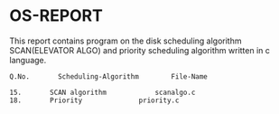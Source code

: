 # OS-REPORT
This report contains program on the disk scheduling algorithm SCAN(ELEVATOR ALGO) and  priority scheduling algorithm written in c language.

	Q.No.		Scheduling-Algorithm		File-Name
	
	15.		  SCAN algorithm      		scanalgo.c
	18.		  Priority		        priority.c
